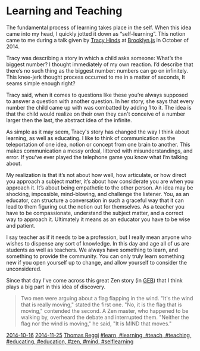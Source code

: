 # Learning and Teaching

The fundamental process of learning takes place in the self. When this idea came into my head, I quickly jotted it down as “self-learning”. This notion came to me during a talk given by [Tracy Hinds](https://twitter.com/hackygolucky) at [Brooklyn.js](http://brooklynjs.com/) in October of 2014.

Tracy was describing a story in which a child asks someone: What’s the biggest number? I thought immediately of my own reaction. I’d describe that there’s no such thing as the biggest number: numbers can go on infinitely. This knee-jerk thought process occurred to me in a matter of seconds, It seams simple enough right?

Tracy said, when it comes to questions like these you’re always supposed to answer a question with another question. In her story, she says that every number the child came up with was combatted by adding 1 to it. The idea is that the child would realize on their own they can't conceive of a number larger then the last, the abstract idea of the infinite.

As simple as it may seem, Tracy's story has changed the way I think about learning, as well as educating. I like to think of communication as the teleportation of one idea, notion or concept from one brain to another. This makes communication a messy ordeal, littered with misunderstandings, and error. If you’ve ever played the telephone game you know what I’m talking about. 

My realization is that it’s not about how well, how articulate, or how direct you approach a subject matter, it’s about how considerate you are when you approach it. It’s about being empathetic to the other person. An idea may be shocking, impossible, mind-blowing, and challenge the listener. You, as an educator, can structure a conversation in such a graceful way that it can lead to them figuring out the notion out for themselves. As a teacher you have to be compassionate, understand the subject matter, and a correct way to approach it. Ultimately it means as an educator you have to be wise and patient.

I say teacher as if it needs to be a profession, but I really mean anyone who wishes to dispense any sort of knowledge. In this day and age all of us are students as well as teachers. We always have something to learn, and something to provide the community. You can only truly learn something new if you open yourself up to change, and allow yourself to consider the unconsidered.

Since that day I've come across this great Zen story (in [GEB](http://en.wikipedia.org/wiki/G%C3%B6del,_Escher,_Bach)) that I think plays a big part in this idea of discovery.

> Two men were arguing about a flag flapping in the wind. "It's the wind that is really moving," stated the first one. "No, it is the flag that is moving," contended the second. A Zen master, who happened to be walking by, overheard the debate and interrupted them. "Neither the flag nor the wind is moving," he said, "It is MIND that moves."

[2014-10-16](#date)
[2014-11-25](#date)
[Thomas Reggi](#author)
[#learn, #learning, #teach, #teaching, #educating, #education, #zen, #mind, #selflearning](#tags)

